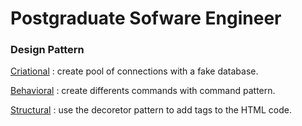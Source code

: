 #  Postgraduate Sofware Engineer

### Design Pattern
[Criational](https://github.com/vinimyls/PUC-PostGraduate/tree/master/Criational) : create pool of connections with a fake database.

[Behavioral](https://github.com/vinimyls/PUC-PostGraduate/tree/master/Behavioral) : create differents commands with command pattern.

[Structural](https://github.com/vinimyls/PUC-PostGraduate/tree/master/Structural) : use the decoretor pattern to add tags to the HTML code.
